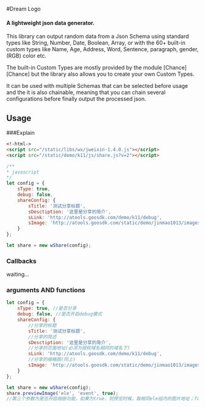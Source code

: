 #Dream Logo

#### A lightweight json data generator.

This library can output random data from a Json Schema using standard types like String, Number, Date, Boolean, Array,
or with the 60+ built-in custom types like Name, Age, Address, Word, Sentence, paragraph, gender, (RGB) color etc.

The built-in Custom Types are mostly provided by the module [Chance][Chance] but the library also allows you to create
your own Custom Types.

It can be used with multiple Schemas that can be selected before usage and the it is also chainable, meaning that you
can chain several configurations before finally output the processed json.

## Usage

###Explain
```html
<!-html->
<script src="/static/libs/wx/jweixin-1.4.0.js"></script>
<script src="/static/demo/k11/js/share.js?v=2"></script>
```
```js
/**
* javascript
*/
let config = {
    sType: true,
    debug: false,
    shareConfig: {
        sTitle: '测试分享标题',
        sDesctiption: '这里是分享的简介',
        sLink: 'http://atools.goosdk.com/demo/k11/debug',
        sImage: 'http://atools.goosdk.com/static/demo/jinmao1013/images/animal.png'
    }
};

let share = new wShare(config);
```

### Callbacks

waiting...

### arguments AND functions

```js
let config = {
    sType: true, //是否分享
    debug: false, //是否开启debug模式
    shareConfig: {
        //分享的标题
        sTitle: '测试分享标题', 
        //分享的简述
        sDesctiption: '这里是分享的简介',
        //分享的页面地址(必须为授权域名相同的域名下)
        sLink: 'http://atools.goosdk.com/demo/k11/debug',
        //分享的缩略图(同上)
        sImage: 'http://atools.goosdk.com/static/demo/jinmao1013/images/animal.png'
    }
};

let share = new wShare(config);
share.previewImage('ele', 'event', true);
//第三个参数为是否开启相册功能，如果为true，则预览时候，取相同ele组内的图片地址；false则关闭。
```